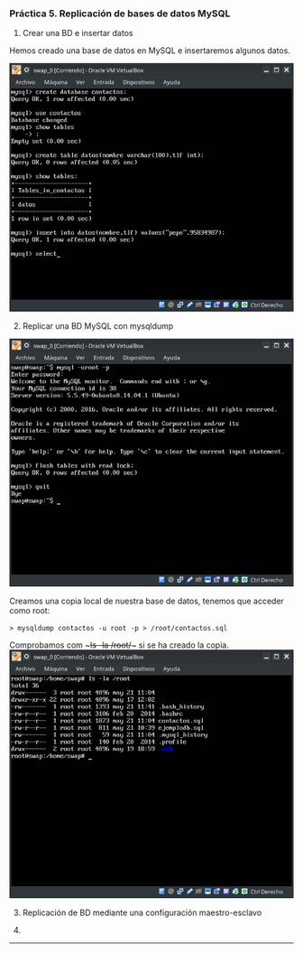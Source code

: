 ### Práctica 5. Replicación de bases de datos MySQL ###

1. Crear una BD e insertar datos

  Hemos creado una base de datos en MySQL e insertaremos algunos datos.

  ![Crear 1](tab1.png "crear_1")

2. Replicar una BD MySQL con mysqldump

  ![BLOQUEO BD](block_act.png "bloqueo_bd")

  Creamos una copia local de nuestra base de datos, tenemos que acceder como root:
  ~~~
  > mysqldump contactos -u root -p > /root/contactos.sql
  ~~~
  Comprobamos com ~~~ls -la /root/~~~ si se ha creado la copia.
  ![LS ROOT](_ls_root.png "ls_root")


3. Replicación de BD mediante una configuración maestro-esclavo


4.
***
